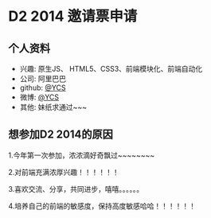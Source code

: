 # D2 2014 邀请票申请

## 个人资料

- 兴趣: 原生JS、 HTML5、CSS3、前端模块化、前端自动化
- 公司: 阿里巴巴
- github: [@YCS](https://github.com/ILFront-End)
- 微博: [@YCS](http://weibo.com/u/3812919899)
- 其他: 妹纸求通过~~~

## 想参加D2 2014的原因

1.今年第一次参加，浓浓滴好奇飘过~~~~~~~~

2.对前端充满浓厚兴趣！！！！！！

3.喜欢交流、分享，共同进步，嘻嘻。。。。。。

4.培养自己的前端的敏感度，保持高度敏感哈哈！！！！！！

